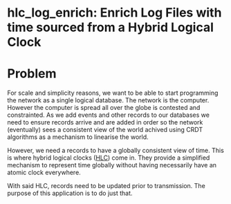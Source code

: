 # hlc_log_enrich: Enrich Log Files with time sourced from a Hybrid Logical Clock

# Problem
For scale and simplicity reasons, we want to be able to start programming the network as a single logical database. The network is the computer. However the computer is spread all over the globe is contested and constrainted. As we add events and other records to our databases we need to ensure records arrive and are added in order so the network (eventually) sees a consistent view of the world achived using CRDT algorithms as a mechanism to linearise the world.

However, we need a records to have a globally consistent view of time. This is where hybrid logical clocks ([HLC](https://cse.buffalo.edu/tech-reports/2014-04.pdf)) come in. They provide a simplified mechanism to represent time globally without having necessarily have an atomic clock everywhere.

With said HLC, records need to be updated prior to transmission. The purpose of this application is to do just that.








